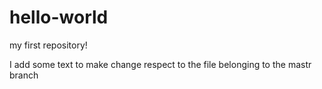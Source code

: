 # hello-world
my first repository!

I add some text to make change respect to the file belonging to the mastr branch
